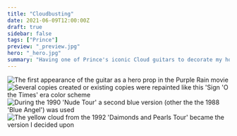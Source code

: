```yaml
---
title: "Cloudbusting"
date: 2021-06-09T12:00:00Z
draft: true
sidebar: false
tags: ["Prince"]
preview: "_preview.jpg"
hero: "_hero.jpg"
summary: "Having one of Prince's iconic Cloud guitars to decorate my home office wall would be nice, wouldn't it?"
---
```



![The first appearance of the guitar as a hero prop in the Purple Rain movie](cloud-prince-001.jpg)
![Several copies created or existing copies were repainted like this 'Sign 'O the Times' era color scheme](cloud-prince-002.jpg)
![During the 1990 'Nude Tour' a second blue version (other the the 1988 'Blue Angel') was used](cloud-prince-003.jpg)
![The yellow cloud from the 1992 'Daimonds and Pearls Tour' became the version I decided upon](cloud-prince-004.jpg)